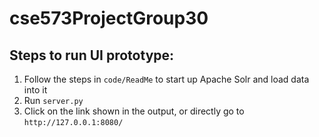 # cse573ProjectGroup30

## Steps to run UI prototype:
1. Follow the steps in `code/ReadMe` to start up Apache Solr and load data into it
2. Run `server.py`
3. Click on the link shown in the output, or directly go to `http://127.0.0.1:8080/`
